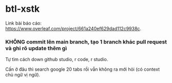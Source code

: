 # btl-xstk

Link bài báo cáo: https://www.overleaf.com/project/661a240ef629dad112c9938c.

### KHÔNG commit lên main branch, tạo 1 branch khác pull request và ghi rõ update thêm gì

Tự tìm cách down github studio, r code, r studio.

Cấn ở đâu thì search google 20 tabs rồi vẫn không ra mới hỏi (có context chủ ngữ vị ngữ).
